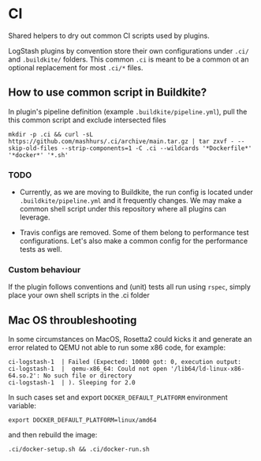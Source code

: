 # CI

Shared helpers to dry out common CI scripts used by plugins.

LogStash plugins by convention store their own configurations under `.ci/` and `.buildkite/` folders.
This common `.ci` is meant to be a common ot an optional replacement for most `.ci/*` files.


## How to use common script in Buildkite?

In plugin's pipeline definition (example `.buildkite/pipeline.yml`), pull the this common script and exclude intersected files


```
mkdir -p .ci && curl -sL https://github.com/mashhurs/.ci/archive/main.tar.gz | tar zxvf - --skip-old-files --strip-components=1 -C .ci --wildcards '*Dockerfile*' '*docker*' '*.sh'

```

### TODO

- Currently, as we are moving to Buildkite, the run config is located under `.buildkite/pipeline.yml` and it frequently changes. We may make a common shell script under this repository where all plugins can leverage.

- Travis configs are removed. Some of them belong to performance test configurations. Let's also make a common config for the performance tests as well.


### Custom behaviour

If the plugin follows conventions and (unit) tests all run using `rspec`, simply
place your own shell scripts in the .ci folder


## Mac OS throubleshooting
In some circumstances on MacOS, Rosetta2 could kicks it and generate an error related to QEMU not able to run some x86 code, for example:
```
ci-logstash-1  | Failed (Expected: 10000 got: 0, execution output:
ci-logstash-1  |  qemu-x86_64: Could not open '/lib64/ld-linux-x86-64.so.2': No such file or directory
ci-logstash-1  | ). Sleeping for 2.0
```

In such cases set and export `DOCKER_DEFAULT_PLATFORM` environment variable:
```
export DOCKER_DEFAULT_PLATFORM=linux/amd64
```

and then rebuild the image:
```
.ci/docker-setup.sh && .ci/docker-run.sh
```
